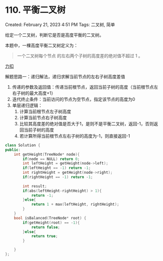 # 110. 平衡二叉树

Created: February 21, 2023 4:51 PM
Tags: 二叉树, 简单

给定一个二叉树，判断它是否是高度平衡的二叉树。

本题中，一棵高度平衡二叉树定义为：

> 一个二叉树每个节点 的左右两个子树的高度差的绝对值不超过 1 。
> 

[力扣](https://leetcode.cn/problems/balanced-binary-tree/)

解题思路一：递归解法，递归求解当前节点的左右子树高度差值

1. 传递的参数及返回值：传递当前根节点，返回当前子树的高度（当前根节点左右子树的最大高度+1）
2. 迭代终止条件：当前访问的节点为空节点，指定该节点的高度为0
3. 单层递归逻辑：
    1. 计算当前根节点左子树高度
    2. 计算当前节点右子树高度
    3. 比较其高度差的绝对值是否大于1，是则不是平衡二叉树，返回-1，否则返回当前子树的高度
    4. 若计算所得当前根节点左右子树的高度为-1，则直接返回-1

```cpp
class Solution {
public:
    int getHeight(TreeNode* node){
        if(node == NULL) return 0;
        int leftHeight = getHeight(node->left);
        if(leftHeight == -1) return -1;
        int rightHeight = getHeight(node->right);
        if(rightHeight == -1) return -1;
        
        int result;
        if(abs(leftHeight-rightHeight) > 1){
            return -1;
        }else{
            return 1 + max(leftHeight, rightHeight);
        }
    }
    bool isBalanced(TreeNode* root) {
        if(getHeight(root) == -1){
            return false;
        }else{
            return true;
        }

    }
};
```